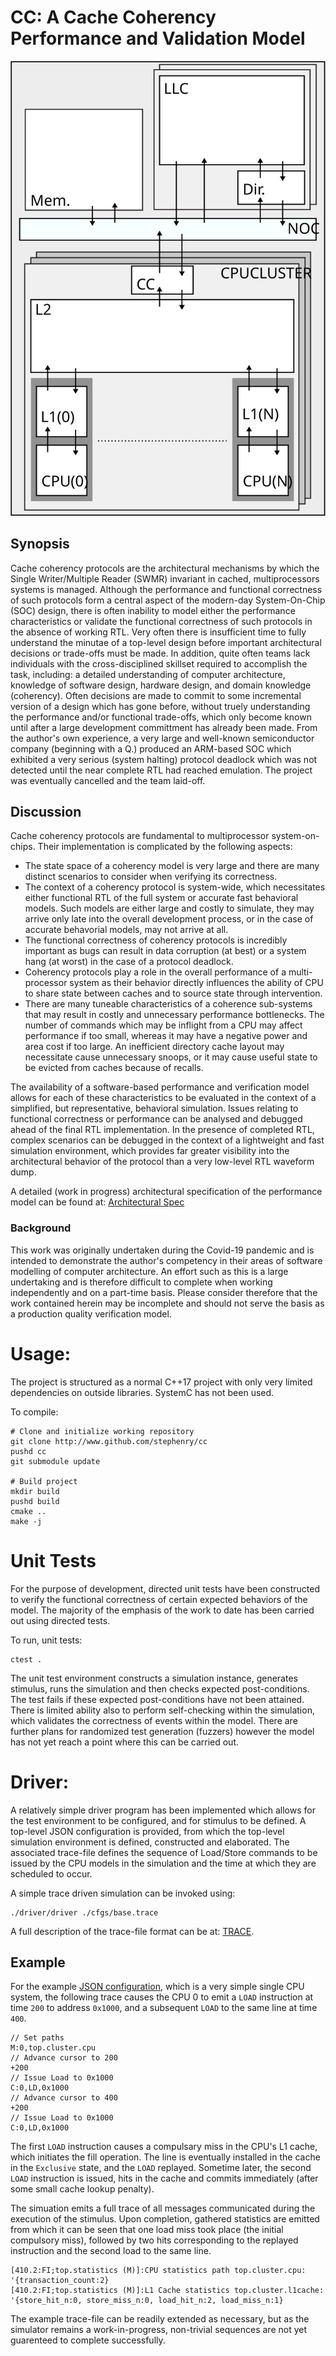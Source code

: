 # CC: A Cache Coherency Performance and Validation Model

![top](./doc/top.svg)

## Synopsis

Cache coherency protocols are the architectural mechanisms by which
the Single Writer/Multiple Reader (SWMR) invariant in cached,
multiprocessors systems is managed. Although the performance and
functional correctness of such protocols form a central aspect of the
modern-day System-On-Chip (SOC) design, there is often inability to
model either the performance characteristics or validate the
functional correctness of such protocols in the absence of working
RTL. Very often there is insufficient time to fully understand the
minutae of a top-level design before important architectural decisions
or trade-offs must be made. In addition, quite often teams lack
individuals with the cross-disciplined skillset required to accomplish
the task, including: a detailed understanding of computer
architecture, knowledge of software design, hardware design, and
domain knowledge (coherency). Often decisions are made to commit to
some incremental version of a design which has gone before, without
truely understanding the performance and/or functional trade-offs,
which only become known until after a large development committment
has already been made. From the author's own experience, a very large
and well-known semiconductor company (beginning with a Q.) produced an
ARM-based SOC which exhibited a very serious (system halting) protocol
deadlock which was not detected until the near complete RTL had
reached emulation. The project was eventually cancelled and the team
laid-off.

## Discussion

Cache coherency protocols are fundamental to multiprocessor
system-on-chips. Their implementation is complicated by the following
aspects:

* The state space of a coherency model is very large and there are
  many distinct scenarios to consider when verifying its
  correctness.
* The context of a coherency protocol is system-wide, which
  necessitates either functional RTL of the full system or accurate
  fast behavioral models. Such models are either large and costly to
  simulate, they may arrive only late into the overall development
  process, or in the case of accurate behavorial models, may not
  arrive at all.
* The functional correctness of coherency protocols is incredibly
  important as bugs can result in data corruption (at best) or a
  system hang (at worst) in the case of a protocol deadlock.
* Coherency protocols play a role in the overall performance of a
  multi-processor system as their behavior directly influences the
  ability of CPU to share state between caches and to source state
  through intervention.
* There are many tuneable characteristics of a coherence sub-systems
  that may result in costly and unnecessary performance
  bottlenecks. The number of commands which may be inflight from a CPU
  may affect performance if too small, whereas it may have a negative
  power and area cost if too large. An inefficient directory cache
  layout may necessitate cause unnecessary snoops, or it may cause
  useful state to be evicted from caches because of recalls.

The availability of a software-based performance and verification
model allows for each of these characteristics to be evaluated in the
context of a simplified, but representative, behavioral
simulation. Issues relating to functional correctness or performance
can be analysed and debugged ahead of the final RTL implementation. In
the presence of completed RTL, complex scenarios can be debugged in
the context of a lightweight and fast simulation environment, which
provides far greater visibility into the architectural behavior of the
protocol than a very low-level RTL waveform dump.

A detailed (work in progress) architectural specification of the
performance model can be found at: [Architectural Spec](./doc/ARCH.md)

### Background

This work was originally undertaken during the Covid-19 pandemic and
is intended to demonstrate the author's competency in their areas of
software modelling of computer architecture. An effort such as this is
a large undertaking and is therefore difficult to complete when
working independently and on a part-time basis. Please consider
therefore that the work contained herein may be incomplete and should
not serve the basis as a production quality verification
model.

# Usage:

The project is structured as a normal C++17 project with only very
limited dependencies on outside libraries. SystemC has not been used.

To compile:

``` shell
# Clone and initialize working repository
git clone http://www.github.com/stephenry/cc
pushd cc
git submodule update

# Build project
mkdir build
pushd build
cmake ..
make -j
```

# Unit Tests

For the purpose of development, directed unit tests have been
constructed to verify the functional correctness of certain expected
behaviors of the model. The majority of the emphasis of the work to
date has been carried out using directed tests.

To run, unit tests:

``` shell
ctest .
```

The unit test environment constructs a simulation instance, generates
stimulus, runs the simulation and then checks expected
post-conditions. The test fails if these expected post-conditions have
not been attained. There is limited ability also to perform
self-checking within the simulation, which validates the correctness
of events within the model. There are further plans for randomized
test generation (fuzzers) however the model has not yet reach a point
where this can be carried out.

# Driver:

A relatively simple driver program has been implemented which allows
for the test environment to be configured, and for stimulus to be
defined. A top-level JSON configuration is provided, from which the
top-level simulation environment is defined, constructed and
elaborated. The associated trace-file defines the sequence of
Load/Store commands to be issued by the CPU models in the simulation
and the time at which they are scheduled to occur.

A simple trace driven simulation can be invoked using:

``` shell
./driver/driver ./cfgs/base.trace
```

A full description of the trace-file format can be at:
[TRACE](./doc/STIMULUS.md).

## Example

For the example [JSON configuration](./cfgs/base.json.in), which is a
very simple single CPU system, the following trace causes the CPU 0 to
emit a `LOAD` instruction at time `200` to address `0x1000`, and a
subsequent `LOAD` to the same line at time `400`.

```
// Set paths
M:0,top.cluster.cpu
// Advance cursor to 200
+200
// Issue Load to 0x1000
C:0,LD,0x1000
// Advance cursor to 400
+200
// Issue Load to 0x1000
C:0,LD,0x1000
```

The first `LOAD` instruction causes a compulsary miss in the CPU's L1
cache, which initiates the fill operation. The line is eventually
installed in the cache in the `Exclusive` state, and the `LOAD`
replayed. Sometime later, the second `LOAD` instruction is issued,
hits in the cache and commits immediately (after some small cache
lookup penalty).

The simuation emits a full trace of all messages communicated during
the execution of the stimulus. Upon completion, gathered statistics
are emitted from which it can be seen that one load miss took place
(the initial compulsory miss), followed by two hits corresponding to
the replayed instruction and the second load to the same line.

```
[410.2:FI;top.statistics (M)]:CPU statistics path top.cluster.cpu: '{transaction_count:2}
[410.2:FI;top.statistics (M)]:L1 Cache statistics top.cluster.l1cache: '{store_hit_n:0, store_miss_n:0, load_hit_n:2, load_miss_n:1}
```

The example trace-file can be readily extended as necessary, but as
the simulator remains a work-in-progress, non-trivial sequences are
not yet guarenteed to complete successfully.
